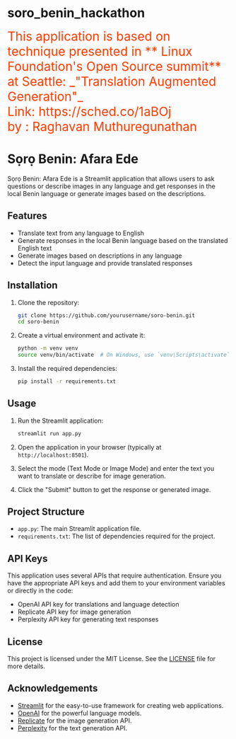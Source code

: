 # soro_benin_hackathon

<div style="color: #FF3E00; font-size: 2em;">
    This application is based on technique presented in ** Linux Foundation's Open Source summit** at Seattle: _"Translation Augmented Generation"_ <br>
    Link: https://sched.co/1aBOj <br>
    by : Raghavan Muthuregunathan
</div>

# Sọrọ Benin: Afara Ede

Sọrọ Benin: Afara Ede is a Streamlit application that allows users to ask questions or describe images in any language and get responses in the local Benin language or generate images based on the descriptions.

## Features

- Translate text from any language to English
- Generate responses in the local Benin language based on the translated English text
- Generate images based on descriptions in any language
- Detect the input language and provide translated responses

## Installation

1. Clone the repository:
    ```sh
    git clone https://github.com/yourusername/soro-benin.git
    cd soro-benin
    ```

2. Create a virtual environment and activate it:
    ```sh
    python -m venv venv
    source venv/bin/activate  # On Windows, use `venv\Scripts\activate`
    ```

3. Install the required dependencies:
    ```sh
    pip install -r requirements.txt
    ```

## Usage

1. Run the Streamlit application:
    ```sh
    streamlit run app.py
    ```

2. Open the application in your browser (typically at `http://localhost:8501`).

3. Select the mode (Text Mode or Image Mode) and enter the text you want to translate or describe for image generation.

4. Click the "Submit" button to get the response or generated image.

## Project Structure

- `app.py`: The main Streamlit application file.
- `requirements.txt`: The list of dependencies required for the project.

## API Keys

This application uses several APIs that require authentication. Ensure you have the appropriate API keys and add them to your environment variables or directly in the code:

- OpenAI API key for translations and language detection
- Replicate API key for image generation
- Perplexity API key for generating text responses

## License

This project is licensed under the MIT License. See the [LICENSE](LICENSE) file for more details.

## Acknowledgements

- [Streamlit](https://streamlit.io/) for the easy-to-use framework for creating web applications.
- [OpenAI](https://www.openai.com/) for the powerful language models.
- [Replicate](https://replicate.com/) for the image generation API.
- [Perplexity](https://www.perplexity.ai/) for the text generation API.
